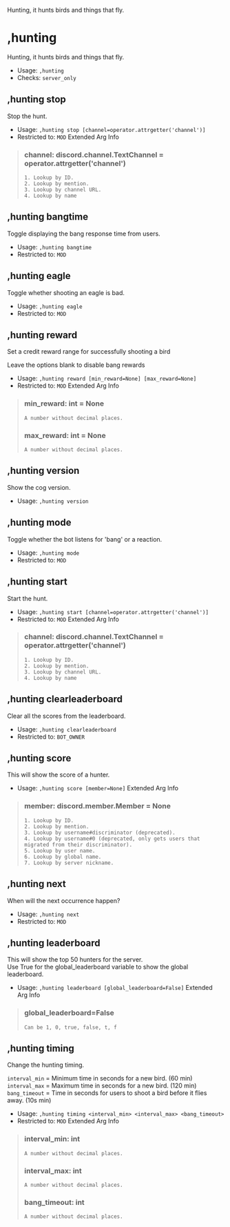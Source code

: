 Hunting, it hunts birds and things that fly.

# ,hunting
Hunting, it hunts birds and things that fly.<br/>
 - Usage: `,hunting`
 - Checks: `server_only`
## ,hunting stop
Stop the hunt.<br/>
 - Usage: `,hunting stop [channel=operator.attrgetter('channel')]`
 - Restricted to: `MOD`
Extended Arg Info
> ### channel: discord.channel.TextChannel = operator.attrgetter('channel')
> 
> 
>     1. Lookup by ID.
>     2. Lookup by mention.
>     3. Lookup by channel URL.
>     4. Lookup by name
> 
>     
## ,hunting bangtime
Toggle displaying the bang response time from users.<br/>
 - Usage: `,hunting bangtime`
 - Restricted to: `MOD`
## ,hunting eagle
Toggle whether shooting an eagle is bad.<br/>
 - Usage: `,hunting eagle`
 - Restricted to: `MOD`
## ,hunting reward
Set a credit reward range for successfully shooting a bird<br/>

Leave the options blank to disable bang rewards<br/>
 - Usage: `,hunting reward [min_reward=None] [max_reward=None]`
 - Restricted to: `MOD`
Extended Arg Info
> ### min_reward: int = None
> ```
> A number without decimal places.
> ```
> ### max_reward: int = None
> ```
> A number without decimal places.
> ```
## ,hunting version
Show the cog version.<br/>
 - Usage: `,hunting version`
## ,hunting mode
Toggle whether the bot listens for 'bang' or a reaction.<br/>
 - Usage: `,hunting mode`
 - Restricted to: `MOD`
## ,hunting start
Start the hunt.<br/>
 - Usage: `,hunting start [channel=operator.attrgetter('channel')]`
 - Restricted to: `MOD`
Extended Arg Info
> ### channel: discord.channel.TextChannel = operator.attrgetter('channel')
> 
> 
>     1. Lookup by ID.
>     2. Lookup by mention.
>     3. Lookup by channel URL.
>     4. Lookup by name
> 
>     
## ,hunting clearleaderboard
Clear all the scores from the leaderboard.<br/>
 - Usage: `,hunting clearleaderboard`
 - Restricted to: `BOT_OWNER`
## ,hunting score
This will show the score of a hunter.<br/>
 - Usage: `,hunting score [member=None]`
Extended Arg Info
> ### member: discord.member.Member = None
> 
> 
>     1. Lookup by ID.
>     2. Lookup by mention.
>     3. Lookup by username#discriminator (deprecated).
>     4. Lookup by username#0 (deprecated, only gets users that migrated from their discriminator).
>     5. Lookup by user name.
>     6. Lookup by global name.
>     7. Lookup by server nickname.
> 
>     
## ,hunting next
When will the next occurrence happen?<br/>
 - Usage: `,hunting next`
 - Restricted to: `MOD`
## ,hunting leaderboard
This will show the top 50 hunters for the server.<br/>
Use True for the global_leaderboard variable to show the global leaderboard.<br/>
 - Usage: `,hunting leaderboard [global_leaderboard=False]`
Extended Arg Info
> ### global_leaderboard=False
> ```
> Can be 1, 0, true, false, t, f
> ```
## ,hunting timing
Change the hunting timing.<br/>

`interval_min` = Minimum time in seconds for a new bird. (60 min)<br/>
`interval_max` = Maximum time in seconds for a new bird. (120 min)<br/>
`bang_timeout` = Time in seconds for users to shoot a bird before it flies away. (10s min)<br/>
 - Usage: `,hunting timing <interval_min> <interval_max> <bang_timeout>`
 - Restricted to: `MOD`
Extended Arg Info
> ### interval_min: int
> ```
> A number without decimal places.
> ```
> ### interval_max: int
> ```
> A number without decimal places.
> ```
> ### bang_timeout: int
> ```
> A number without decimal places.
> ```
